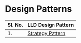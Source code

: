 # Design Patterns

|**Sl. No.**| **LLD Design Pattern** | 
|--------------------|------------------------------------|
|1. | [Strategy Pattern](https://github.com/Shubham-Nahar-Java-Coder/System-Design/tree/master/LLD/Strategy_Design_Pattern) |

